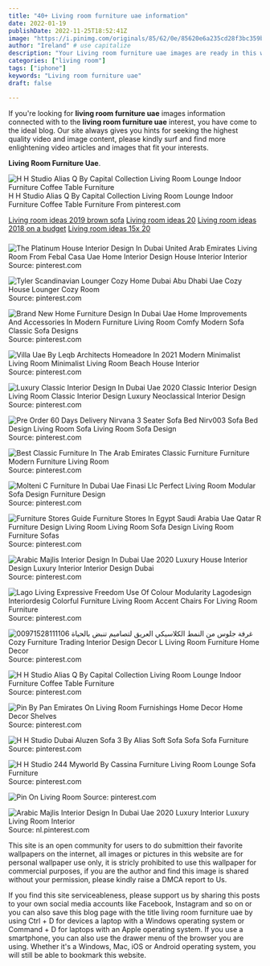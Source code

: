 ```yaml
---
title: "40+ Living room furniture uae information"
date: 2022-01-19
publishDate: 2022-11-25T18:52:41Z
image: "https://i.pinimg.com/originals/85/62/0e/85620e6a235cd28f3bc359ba7eb3fd57.jpg"
author: "Ireland" # use capitalize
description: "Your Living room furniture uae images are ready in this website. Living room furniture uae are a topic that is being searched for and liked by netizens now. You can Find and Download the Living room furniture uae files here. Find and Download all royalty-free photos and vectors."
categories: ["living room"]
tags: ["iphone"]
keywords: "Living room furniture uae"
draft: false

---
```


If you're looking for **living room furniture uae** images information connected with to the **living room furniture uae** interest, you have come to the ideal  blog.  Our site always  gives you  hints  for seeking  the highest  quality video and image  content, please kindly surf and find more enlightening video articles and images  that fit your interests.

**Living Room Furniture Uae**. 

![H H Studio Alias Q By Capital Collection Living Room Lounge Indoor Furniture Coffee Table Furniture](https://i.pinimg.com/originals/98/e0/a8/98e0a83bdf4edae524a2225eb73d74b2.jpg "H H Studio Alias Q By Capital Collection Living Room Lounge Indoor Furniture Coffee Table Furniture")
H H Studio Alias Q By Capital Collection Living Room Lounge Indoor Furniture Coffee Table Furniture From pinterest.com

[Living room ideas 2019 brown sofa](/living-room-ideas-2019-brown-sofa/)
[Living room ideas 20](/living-room-ideas-20/)
[Living room ideas 2018 on a budget](/living-room-ideas-2018-on-a-budget/)
[Living room ideas 15x 20](/living-room-ideas-15x-20/)



### 

 


![The Platinum House Interior Design In Dubai United Arab Emirates Living Room From Febal Casa Uae Home Interior Design House Interior Interior](https://i.pinimg.com/originals/34/ec/f3/34ecf3f2901015526b817de389f26e73.jpg "The Platinum House Interior Design In Dubai United Arab Emirates Living Room From Febal Casa Uae Home Interior Design House Interior Interior")
Source: pinterest.com

 

![Tyler Scandinavian Lounger Cozy Home Dubai Abu Dhabi Uae Cozy House Lounger Cozy Room](https://i.pinimg.com/originals/72/de/f8/72def84f48dfcfb79ad60f777576e470.png "Tyler Scandinavian Lounger Cozy Home Dubai Abu Dhabi Uae Cozy House Lounger Cozy Room")
Source: pinterest.com

 

![Brand New Home Furniture Design In Dubai Uae Home Improvements And Accessories In Modern Furniture Living Room Comfy Modern Sofa Classic Sofa Designs](https://i.pinimg.com/originals/89/41/98/8941982d192fd300c4a371c8f11fcf6f.jpg "Brand New Home Furniture Design In Dubai Uae Home Improvements And Accessories In Modern Furniture Living Room Comfy Modern Sofa Classic Sofa Designs")
Source: pinterest.com

 

![Villa Uae By Leqb Architects Homeadore In 2021 Modern Minimalist Living Room Minimalist Living Room Beach House Interior](https://i.pinimg.com/originals/cb/f8/04/cbf8043c10048e3dd2141efc184e555f.webp "Villa Uae By Leqb Architects Homeadore In 2021 Modern Minimalist Living Room Minimalist Living Room Beach House Interior")
Source: pinterest.com

 

![Luxury Classic Interior Design In Dubai Uae 2020 Classic Interior Design Living Room Classic Interior Design Luxury Neoclassical Interior Design](https://i.pinimg.com/736x/2a/af/49/2aaf49612cf669d77da9242c3ee60180.jpg "Luxury Classic Interior Design In Dubai Uae 2020 Classic Interior Design Living Room Classic Interior Design Luxury Neoclassical Interior Design")
Source: pinterest.com

 

![Pre Order 60 Days Delivery Nirvana 3 Seater Sofa Bed Nirv003 Sofa Bed Design Living Room Sofa Living Room Sofa Design](https://i.pinimg.com/originals/51/1e/22/511e22da3e211733e5b70e64314ba80f.jpg "Pre Order 60 Days Delivery Nirvana 3 Seater Sofa Bed Nirv003 Sofa Bed Design Living Room Sofa Living Room Sofa Design")
Source: pinterest.com

 

![Best Classic Furniture In The Arab Emirates Classic Furniture Furniture Modern Furniture Living Room](https://i.pinimg.com/736x/63/6f/42/636f42350ffd68a2948323cc1643e697.jpg "Best Classic Furniture In The Arab Emirates Classic Furniture Furniture Modern Furniture Living Room")
Source: pinterest.com

 

![Molteni C Furniture In Dubai Uae Finasi Llc Perfect Living Room Modular Sofa Design Furniture Design](https://i.pinimg.com/originals/fd/ab/be/fdabbe970c65ff625351fa0b7d4f54f6.png "Molteni C Furniture In Dubai Uae Finasi Llc Perfect Living Room Modular Sofa Design Furniture Design")
Source: pinterest.com

 

![Furniture Stores Guide Furniture Stores In Egypt Saudi Arabia Uae Qatar R Furniture Design Living Room Living Room Sofa Design Living Room Furniture Sofas](https://i.pinimg.com/736x/7a/39/f7/7a39f7837c75d4080f8378b3c7bebef2--living-room-furniture-sets-ideas-for-living-room.jpg "Furniture Stores Guide Furniture Stores In Egypt Saudi Arabia Uae Qatar R Furniture Design Living Room Living Room Sofa Design Living Room Furniture Sofas")
Source: pinterest.com

 

![Arabic Majlis Interior Design In Dubai Uae 2020 Luxury House Interior Design Luxury Interior Interior Design Dubai](https://i.pinimg.com/736x/b1/28/04/b1280457e12b3411b7abc2c809b4bd0e.jpg "Arabic Majlis Interior Design In Dubai Uae 2020 Luxury House Interior Design Luxury Interior Interior Design Dubai")
Source: pinterest.com

 

![Lago Living Expressive Freedom Use Of Colour Modularity Lagodesign Interiordesig Colorful Furniture Living Room Accent Chairs For Living Room Furniture](https://i.pinimg.com/originals/d2/86/47/d286473b48fc37f9d8a69cb6f7cf1e2c.jpg "Lago Living Expressive Freedom Use Of Colour Modularity Lagodesign Interiordesig Colorful Furniture Living Room Accent Chairs For Living Room Furniture")
Source: pinterest.com

 

![غرفة جلوس من النمط الكلاسيكي العريق لتصاميم تنبض بالحياة 00971528111106 Cozy Furniture Trading Interior Design Decor L Living Room Furniture Home Decor](https://i.pinimg.com/originals/36/4c/b5/364cb5d3e0431948f7f77a4d51e35c97.jpg "غرفة جلوس من النمط الكلاسيكي العريق لتصاميم تنبض بالحياة 00971528111106 Cozy Furniture Trading Interior Design Decor L Living Room Furniture Home Decor")
Source: pinterest.com

 

![H H Studio Alias Q By Capital Collection Living Room Lounge Indoor Furniture Coffee Table Furniture](https://i.pinimg.com/originals/98/e0/a8/98e0a83bdf4edae524a2225eb73d74b2.jpg "H H Studio Alias Q By Capital Collection Living Room Lounge Indoor Furniture Coffee Table Furniture")
Source: pinterest.com

 

![Pin By Pan Emirates On Living Room Furnishings Home Decor Home Decor Shelves](https://i.pinimg.com/originals/2c/5f/52/2c5f528495da4b986cb0fce25a2d5acc.jpg "Pin By Pan Emirates On Living Room Furnishings Home Decor Home Decor Shelves")
Source: pinterest.com

 

![H H Studio Dubai Aluzen Sofa 3 By Alias Soft Sofa Sofa Sofa Furniture](https://i.pinimg.com/originals/1a/5d/f7/1a5df718c840785de0588f363550f62b.jpg "H H Studio Dubai Aluzen Sofa 3 By Alias Soft Sofa Sofa Sofa Furniture")
Source: pinterest.com

 

![H H Studio 244 Myworld By Cassina Furniture Living Room Lounge Sofa Furniture](https://i.pinimg.com/736x/e6/e9/f9/e6e9f979f7e32cb375d26804d1115a61.jpg "H H Studio 244 Myworld By Cassina Furniture Living Room Lounge Sofa Furniture")
Source: pinterest.com

 

![Pin On Living Room](https://i.pinimg.com/originals/42/6a/25/426a25be9d903ccf7a2f578a004328a9.jpg "Pin On Living Room")
Source: pinterest.com

 

![Arabic Majlis Interior Design In Dubai Uae 2020 Luxury Interior Luxury Living Room Interior](https://i.pinimg.com/originals/85/62/0e/85620e6a235cd28f3bc359ba7eb3fd57.jpg "Arabic Majlis Interior Design In Dubai Uae 2020 Luxury Interior Luxury Living Room Interior")
Source: nl.pinterest.com

 

This site is an open community for users to do submittion their favorite wallpapers on the internet, all images or pictures in this website are for personal wallpaper use only, it is stricly prohibited to use this wallpaper for commercial purposes, if you are the author and find this image is shared without your permission, please kindly raise a DMCA report to Us.

If you find this site serviceableness, please support us by sharing this posts to your own social media accounts like Facebook, Instagram and so on or you can also save this blog page with the title living room furniture uae by using Ctrl + D for devices a laptop with a Windows operating system or Command + D for laptops with an Apple operating system. If you use a smartphone, you can also use the drawer menu of the browser you are using. Whether it's a Windows, Mac, iOS or Android operating system, you will still be able to bookmark this website.

